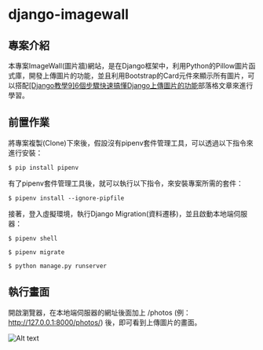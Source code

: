 # django-imagewall #

## 專案介紹 ##

本專案ImageWall(圖片牆)網站，是在Django框架中，利用Python的Pillow圖片函式庫，開發上傳圖片的功能，並且利用Bootstrap的Card元件來顯示所有圖片，可以搭配[[Django教學9]6個步驟快速搞懂Django上傳圖片的功能](https://www.learncodewithmike.com/2020/04/django-image-upload.html)部落格文章來進行學習。

## 前置作業 ##

將專案複製(Clone)下來後，假設沒有pipenv套件管理工具，可以透過以下指令來進行安裝：

`$ pip install pipenv`

有了pipenv套件管理工具後，就可以執行以下指令，來安裝專案所需的套件：

`$ pipenv install --ignore-pipfile`

接著，登入虛擬環境，執行Django Migration(資料遷移)，並且啟動本地端伺服器：

`$ pipenv shell`

`$ pipenv migrate`

`$ python manage.py runserver`

## 執行畫面 ##

開啟瀏覽器，在本地端伺服器的網址後面加上 /photos (例：http://127.0.0.1:8000/photos/) 後，即可看到上傳圖片的畫面。

![Alt text](https://1.bp.blogspot.com/-RxvqluMdUR8/Xox6_Liiz-I/AAAAAAAABys/-qd1fg168FkdrfmAaNb0COu4f4uREZGQgCKgBGAsYHg/s1600/django_imagewall.PNG "Optional title")
